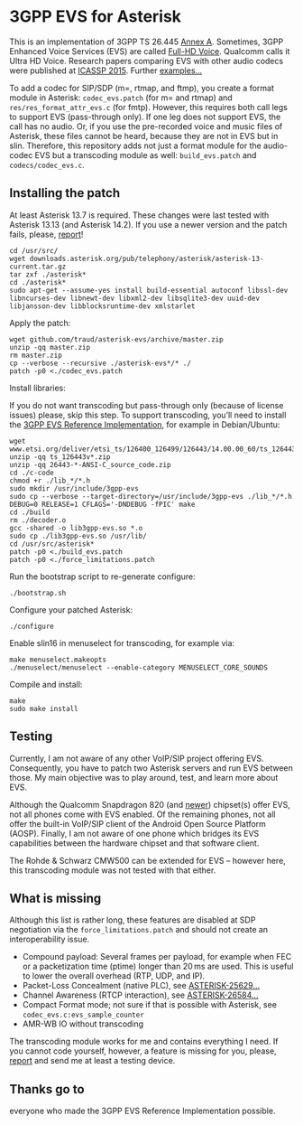 # 3GPP EVS for Asterisk

This is an implementation of 3GPP TS 26.445 [Annex A](http://webapp.etsi.org/key/key.asp?GSMSpecPart1=26&GSMSpecPart2=445). Sometimes, 3GPP Enhanced Voice Services (EVS) are called [Full-HD Voice](http://www.iis.fraunhofer.de/en/ff/amm/prod/kommunikation/komm/evs.html). Qualcomm calls it Ultra HD Voice. Research papers comparing EVS with other audio codecs were published at [ICASSP 2015](http://dx.doi.org/10.1109/ICASSP.2015.7178954). Further [examples…](http://www.full-hd-voice.com/en/convince-yourself.html)

To add a codec for SIP/SDP (m=, rtmap, and ftmp), you create a format module in Asterisk: `codec_evs.patch` (for m= and rtmap) and `res/res_format_attr_evs.c` (for fmtp). However, this requires both call legs to support EVS (pass-through only). If one leg does not support EVS, the call has no audio. Or, if you use the pre-recorded voice and music files of Asterisk, these files cannot be heard, because they are not in EVS but in slin. Therefore, this repository adds not just a format module for the audio-codec EVS but a transcoding module as well: `build_evs.patch` and `codecs/codec_evs.c`.

## Installing the patch

At least Asterisk 13.7 is required. These changes were last tested with Asterisk 13.13 (and Asterisk 14.2). If you use a newer version and the patch fails, please, [report](https://help.github.com/articles/creating-an-issue/)!

	cd /usr/src/
	wget downloads.asterisk.org/pub/telephony/asterisk/asterisk-13-current.tar.gz
	tar zxf ./asterisk*
	cd ./asterisk*
	sudo apt-get --assume-yes install build-essential autoconf libssl-dev libncurses-dev libnewt-dev libxml2-dev libsqlite3-dev uuid-dev libjansson-dev libblocksruntime-dev xmlstarlet

Apply the patch:

	wget github.com/traud/asterisk-evs/archive/master.zip
	unzip -qq master.zip
	rm master.zip
	cp --verbose --recursive ./asterisk-evs*/* ./
	patch -p0 <./codec_evs.patch

Install libraries:

If you do not want transcoding but pass-through only (because of license issues) please, skip this step. To support transcoding, you’ll need to install the [3GPP EVS Reference Implementation](http://webapp.etsi.org/key/key.asp?GSMSpecPart1=26&GSMSpecPart2=443), for example in Debian/Ubuntu:

	wget www.etsi.org/deliver/etsi_ts/126400_126499/126443/14.00.00_60/ts_126443v140000p0.zip
	unzip -qq ts_126443v*.zip
	unzip -qq 26443-*-ANSI-C_source_code.zip
	cd ./c-code
	chmod +r ./lib_*/*.h
	sudo mkdir /usr/include/3gpp-evs
	sudo cp --verbose --target-directory=/usr/include/3gpp-evs ./lib_*/*.h
	DEBUG=0 RELEASE=1 CFLAGS='-DNDEBUG -fPIC' make
	cd ./build
	rm ./decoder.o
	gcc -shared -o lib3gpp-evs.so *.o
	sudo cp ./lib3gpp-evs.so /usr/lib/
	cd /usr/src/asterisk*
	patch -p0 <./build_evs.patch
	patch -p0 <./force_limitations.patch

Run the bootstrap script to re-generate configure:

	./bootstrap.sh

Configure your patched Asterisk:

	./configure

Enable slin16 in menuselect for transcoding, for example via:

	make menuselect.makeopts
	./menuselect/menuselect --enable-category MENUSELECT_CORE_SOUNDS

Compile and install:

	make
	sudo make install

## Testing

Currently, I am not aware of any other VoIP/SIP project offering EVS. Consequently, you have to patch two Asterisk servers and run EVS between those. My main objective was to play around, test, and learn more about EVS.

Although the Qualcomm Snapdragon 820 (and [newer](http://www.qualcomm.com/products/snapdragon/modems/4g-lte)) chipset(s) offer EVS, not all phones come with EVS enabled. Of the remaining phones, not all offer the built-in VoIP/SIP client of the Android Open Source Platform (AOSP). Finally, I am not aware of one phone which bridges its EVS capabilities between the hardware chipset and that software client.

The Rohde & Schwarz CMW500 can be extended for EVS – however here, this transcoding module was not tested with that either.

## What is missing

Although this list is rather long, these features are disabled at SDP negotiation via the `force_limitations.patch` and should not create an interoperability issue.

* Compound payload: Several frames per payload, for example when FEC or a packetization time (ptime) longer than 20 ms are used. This is useful to lower the overall overhead (RTP, UDP, and IP).
* Packet-Loss Concealment (native PLC), see [ASTERISK-25629…](http://issues.asterisk.org/jira/browse/ASTERISK-25629)
* Channel Awareness (RTCP interaction), see [ASTERISK-26584…](http://issues.asterisk.org/jira/browse/ASTERISK-26584)
* Compact Format mode; not sure if that is possible with Asterisk, see `codec_evs.c:evs_sample_counter`
* AMR-WB IO without transcoding

The transcoding module works for me and contains everything I need. If you cannot code yourself, however, a feature is missing for you, please, [report](https://help.github.com/articles/creating-an-issue/) and send me at least a testing device.

## Thanks go to

everyone who made the 3GPP EVS Reference Implementation possible.